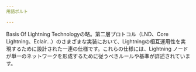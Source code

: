 ```yaml
---
用語ボルト

---
```

Basis Of Lightning Technologyの略。第二層プロトコル（LND、Core Lightning、Eclair...）のさまざまな実装において、Lightningの相互運用性を実現するために設計された一連の仕様です。これらの仕様には、Lightning ノードが単一のネットワークを形成するために従うべきルールや基準が詳述されています。